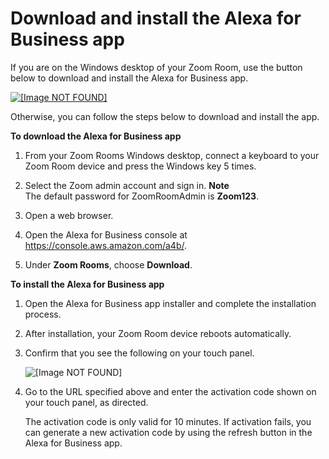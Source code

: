 # Download and install the Alexa for Business app<a name="zoom-app"></a>

If you are on the Windows desktop of your Zoom Room, use the button below to download and install the Alexa for Business app\.

 [ ![\[Image NOT FOUND\]](http://docs.aws.amazon.com/a4b/latest/ag/images/download-button.png) ](https://d2yyh5gpqnbgek.cloudfront.net/installer/windows/AlexaForBusiness.msi) 

Otherwise, you can follow the steps below to download and install the app\.

**To download the Alexa for Business app**

1. From your Zoom Rooms Windows desktop, connect a keyboard to your Zoom Room device and press the Windows key 5 times\.

1. Select the Zoom admin account and sign in\.
**Note**  
The default password for ZoomRoomAdmin is **Zoom123**\.

1. Open a web browser\.

1. Open the Alexa for Business console at [https://console\.aws\.amazon\.com/a4b/](https://console.aws.amazon.com/a4b/)\.

1. Under **Zoom Rooms**, choose **Download**\.

**To install the Alexa for Business app**

1. Open the Alexa for Business app installer and complete the installation process\. 

1. After installation, your Zoom Room device reboots automatically\.

1. Confirm that you see the following on your touch panel\. 

    ![\[Image NOT FOUND\]](http://docs.aws.amazon.com/a4b/latest/ag/images/a4b-app.png) 

1. Go to the URL specified above and enter the activation code shown on your touch panel, as directed\.

   The activation code is only valid for 10 minutes\. If activation fails, you can generate a new activation code by using the refresh button in the Alexa for Business app\. 